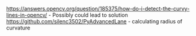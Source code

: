 https://answers.opencv.org/question/185375/how-do-i-detect-the-curvy-lines-in-opencv/ - Possibly could lead to solution
https://github.com/silenc3502/PyAdvancedLane - calculating radius of curvature
